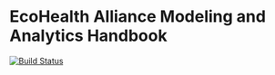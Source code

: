 #  EcoHealth Alliance Modeling and Analytics Handbook

[![Build Status](https://travis-ci.org/ecohealthalliance/eha-ma-handbook.svg?branch=master)](https://travis-ci.org/ecohealthalliance/eha-ma-handbook)

